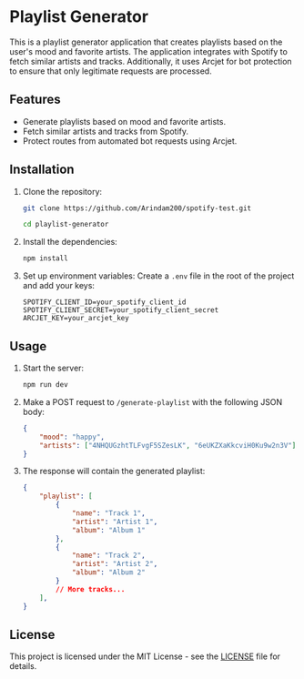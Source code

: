 # Playlist Generator

This is a playlist generator application that creates playlists based on the user's mood and favorite artists. The application integrates with Spotify  to fetch similar artists and tracks. Additionally, it uses Arcjet for bot protection to ensure that only legitimate requests are processed.

## Features

- Generate playlists based on mood and favorite artists.
- Fetch similar artists and tracks from Spotify.
- Protect routes from automated bot requests using Arcjet.

## Installation

1. Clone the repository:
    ```bash
    git clone https://github.com/Arindam200/spotify-test.git
    ```

    ```sh
    cd playlist-generator
    ```

2. Install the dependencies:
    ```bash
    npm install
    ```

3. Set up environment variables:
    Create a `.env` file in the root of the project and add your keys:
    ```plaintext
    SPOTIFY_CLIENT_ID=your_spotify_client_id
    SPOTIFY_CLIENT_SECRET=your_spotify_client_secret
    ARCJET_KEY=your_arcjet_key
    ```

## Usage

1. Start the server:
    ```bash
    npm run dev
    ```

2. Make a POST request to `/generate-playlist` with the following JSON body:
    ```json
    {
        "mood": "happy",
        "artists": ["4NHQUGzhtTLFvgF5SZesLK", "6eUKZXaKkcviH0Ku9w2n3V"]
    }
    ```

3. The response will contain the generated playlist:
    ```json
    {
        "playlist": [
            {
                "name": "Track 1",
                "artist": "Artist 1",
                "album": "Album 1"
            },
            {
                "name": "Track 2",
                "artist": "Artist 2",
                "album": "Album 2"
            }
            // More tracks...
        ],
    }
    ```

## License

This project is licensed under the MIT License - see the [LICENSE](LICENSE) file for details.

